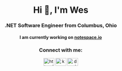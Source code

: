 <h1 align="center">Hi 👋, I'm Wes</h1>
<h3 align="center">.NET Software Engineer from Columbus, Ohio</h3>
<h4 align="center">I am currently working on <a href="">notespace.io</a></h3>

<h3 align="center">Connect with me:</h3>
<p align="center">
<a href="https://www.linkedin.com/in/wesleybmiller/" target="blank"><img align="center" src="https://cdn.jsdelivr.net/npm/simple-icons@3.0.1/icons/linkedin.svg" alt="https://www.linkedin.com/in/wesleybmiller/" height="25" width="35" /></a>
<a href="https://codepen.io/karrotts" target="blank"><img align="center" src="https://cdn.jsdelivr.net/npm/simple-icons@3.0.1/icons/codepen.svg" alt="karrotts" height="25" width="35" /></a>
<a href="https://twitter.com/dev_karrotts" target="blank"><img align="center" src="https://cdn.jsdelivr.net/npm/simple-icons@3.0.1/icons/twitter.svg" alt="dev_karrotts" height="25" width="35" /></a>
</p>
